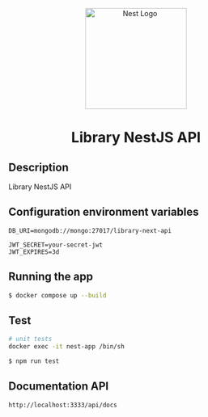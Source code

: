 <p align="center">
  <a href="http://nestjs.com/" target="blank"><img src="https://nestjs.com/img/logo-small.svg" width="200" alt="Nest Logo" /></a>
</p>

<H1 align="center">Library NestJS API</H1>

[circleci-image]: https://img.shields.io/circleci/build/github/nestjs/nest/master?token=abc123def456
[circleci-url]: https://circleci.com/gh/nestjs/nest

## Description

Library NestJS API

## Configuration environment variables

```env
DB_URI=mongodb://mongo:27017/library-next-api

JWT_SECRET=your-secret-jwt
JWT_EXPIRES=3d

```

## Running the app

```bash
$ docker compose up --build

```

## Test

```bash
# unit tests
docker exec -it nest-app /bin/sh

$ npm run test

```

## Documentation API

```bash
http://localhost:3333/api/docs

```

